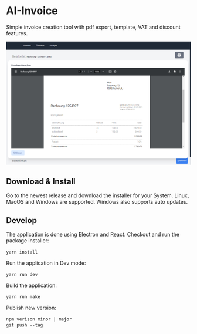 # AI-Invoice
Simple invoice creation tool with pdf export, template, VAT and discount features.

![sample image](./sample-image.png)

## Download & Install
Go to the newest release and download the installer for your System. Linux, MacOS and Windows are supported.
Windows also supports auto updates.

## Develop
The application is done using Electron and React.
Checkout and run the package installer:
``` 
yarn install
```

Run the application in Dev mode:
``` 
yarn run dev
```

Build the application:
``` 
yarn run make
```

Publish new version:
``` 
npm verison minor | major
git push --tag
```